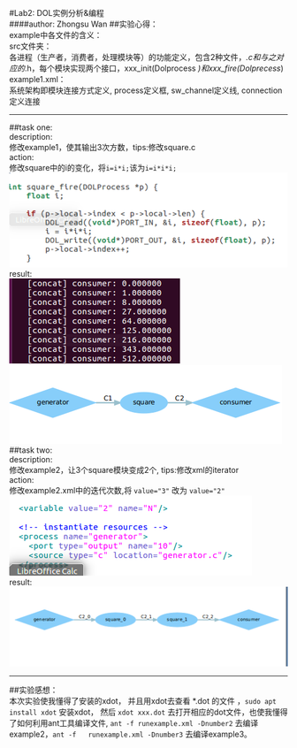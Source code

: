 #Lab2: DOL实例分析&编程   
####author: Zhongsu Wan
##实验心得：  
example中各文件的含义：  
src文件夹：  
各进程（生产者，消费者，处理模块等）的功能定义，包含2种文件，*.c和与之对应的*.h，每个模块实现两个接口，xxx_init(Dolprocess *)和xxx_fire(Dolprecess*)  
example1.xml：  
系统架构即模块连接方式定义, process定义框, sw_channel定义线, connection定义连接 
___

##task one:  
description:  
修改example1，使其输出3次方数，tips:修改square.c   
 action:  
修改square中的i的变化，将`i=i*i;`该为`i=i*i*i;`  
![square](images/example1_square.png)  
result:  
![result](images/example1_result.png)  
![dot](images/example1_dot.png)    
##task two:  
description:  
修改example2，让3个square模块变成2个, tips:修改xml的iterator  
action:  
修改example2.xml中的迭代次数,将 `value="3"` 改为 `value="2"`   
![iterator](images/example2_xml.png)  
result:  
![dot](images/example2_dot.png)  

***
  
  
##实验感想：    
本次实验使我懂得了安装的xdot， 并且用xdot去查看 *.dot 的文件 ，`sudo apt install xdot` 安装xdot， 然后 `xdot xxx.dot` 去打开相应的dot文件，也使我懂得了如何利用ant工具编译文件, `ant -f runexample.xml -Dnumber2` 去编译example2，`ant -f   runexample.xml -Dnumber3` 去编译example3。